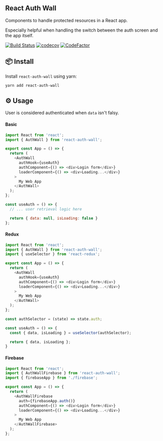 React Auth Wall
---
Components to handle protected resources in a React app.

Especially helpful when handling the switch between the auth screen and the app itself.

[![Build Status](https://travis-ci.com/prilutskiy/react-auth-wall.svg?branch=master)](https://travis-ci.com/prilutskiy/react-auth-wall)
[![codecov](https://codecov.io/gh/prilutskiy/react-auth-wall/branch/master/graph/badge.svg)](https://codecov.io/gh/prilutskiy/react-auth-wall)
[![CodeFactor](https://www.codefactor.io/repository/github/prilutskiy/react-auth-wall/badge)](https://www.codefactor.io/repository/github/prilutskiy/react-auth-wall)



## 📦 Install

Install `react-auth-wall` using yarn:

```
yarn add react-auth-wall
```

## ⚙️ Usage

User is considered authenticated when `data` isn't falsy.

#### Basic


```js
import React from 'react';
import { AuthWall } from 'react-auth-wall';

export const App = () => {
  return (
    <AuthWall
      authHook={useAuth}
      authComponent={() => <div>Login form</div>}
      loaderComponent={() => <div>Loading...</div>}
    >
      My Web App
    </AuthWall>
  );
};

const useAuth = () => {
  // ... user retrieval logic here

  return { data: null, isLoading: false }
};
```


#### Redux


```js
import React from 'react';
import { AuthWall } from 'react-auth-wall';
import { useSelector } from 'react-redux';

export const App = () => {
  return (
    <AuthWall
      authHook={useAuth}
      authComponent={() => <div>Login form</div>}
      loaderComponent={() => <div>Loading...</div>}
    >
      My Web App
    </AuthWall>
  );
};

const authSelector = (state) => state.auth;

const useAuth = () => {
  const { data, isLoading } = useSelector(authSelector);

  return { data, isLoading };
}
```


#### Firebase


```js
import React from 'react';
import { AuthWallFirebase } from 'react-auth-wall';
import { firebaseApp } from './firebase';

export const App = () => {
  return (
    <AuthWallFirebase
      auth={firebaseApp.auth()}
      authComponent={() => <div>Login form</div>}
      loaderComponent={() => <div>Loading...</div>}
    >
      My Web App
    </AuthWallFirebase>
  );
};
```
